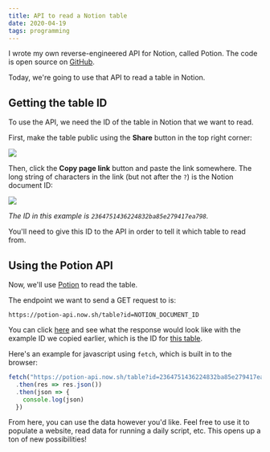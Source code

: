 ```yaml
---
title: API to read a Notion table
date: 2020-04-19
tags: programming
---
```

I wrote my own reverse-engineered API for Notion, called Potion. The code is open source on [GitHub](https://github.com/benborgers/potion). 

Today, we're going to use that API to read a table in Notion. 

## Getting the table ID

To use the API, we need the ID of the table in Notion that we want to read. 

First, make the table public using the **Share** button in the top right corner: 

![](/assets/notion-public-access.png)

Then, click the **Copy page link** button and paste the link somewhere. The long string of characters in the link (but not after the `?`) is the Notion document ID: 

![](/assets/notion-table-id.png)

*The ID in this example is `2364751436224832ba85e279417ea798`.* 

You'll need to give this ID to the API in order to tell it which table to read from. 

## Using the Potion API

Now, we'll use [Potion](https://potion-api.now.sh) to read the table. 

The endpoint we want to send a GET request to is: 

```
https://potion-api.now.sh/table?id=NOTION_DOCUMENT_ID
```

You can click [here](https://potion-api.now.sh/table?id=2364751436224832ba85e279417ea798) and see what the response would look like with the example ID we copied earlier, which is the ID for [this table](https://notion.so/2364751436224832ba85e279417ea798). 

Here's an example for javascript using `fetch`, which is built in to the browser: 

```jsx
fetch("https://potion-api.now.sh/table?id=2364751436224832ba85e279417ea798")
  .then(res => res.json())
  .then(json => {
    console.log(json)
  })
```

From here, you can use the data however you'd like. Feel free to use it to populate a website, read data for running a daily script, etc. This opens up a ton of new possibilities!
